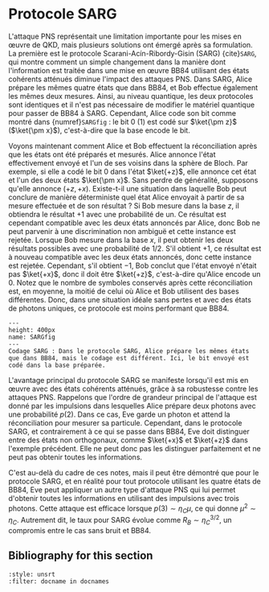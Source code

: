 
# Protocole SARG

L'attaque PNS représentait une limitation importante pour les mises en œuvre de QKD, mais plusieurs solutions ont émergé après sa formulation. La première est le protocole Scarani-Acín-Ribordy-Gisin (SARG) {cite}`SARG`, qui montre comment un simple changement dans la manière dont l'information est traitée dans une mise en œuvre BB84 utilisant des états cohérents atténués diminue l'impact des attaques PNS. Dans SARG, Alice prépare les mêmes quatre états que dans BB84, et Bob effectue également les mêmes deux mesures. Ainsi, au niveau quantique, les deux protocoles sont identiques et il n'est pas nécessaire de modifier le matériel quantique pour passer de BB84 à SARG. Cependant, Alice code son bit comme montré dans {numref}`SARGfig` : le bit $0$ ($1$) est codé sur $\ket{\pm z}$ ($\ket{\pm x}$), c'est-à-dire que la base encode le bit.

Voyons maintenant comment Alice et Bob effectuent la réconciliation après que les états ont été préparés et mesurés. Alice annonce l'état effectivement envoyé et l'un de ses voisins dans la sphère de Bloch. Par exemple, si elle a codé le bit $0$ dans l'état $\ket{+z}$, elle annonce cet état et l'un des deux états $\ket{\pm x}$. Sans perdre de généralité, supposons qu'elle annonce $(+z,+x)$. Existe-t-il une situation dans laquelle Bob peut conclure de manière déterministe quel état Alice envoyait à partir de sa mesure effectuée et de son résultat ? Si Bob mesure dans la base $z$, il obtiendra le résultat $+1$ avec une probabilité de un. Ce résultat est cependant compatible avec les deux états annoncés par Alice, donc Bob ne peut parvenir à une discrimination non ambiguë et cette instance est rejetée. Lorsque Bob mesure dans la base $x$, il peut obtenir les deux résultats possibles avec une probabilité de $1/2$. S'il obtient $+1$, ce résultat est à nouveau compatible avec les deux états annoncés, donc cette instance est rejetée. Cependant, s'il obtient $-1$, Bob conclut que l'état envoyé n'était pas $\ket{+x}$, donc il doit être $\ket{+z}$, c'est-à-dire qu'Alice encode un $0$. Notez que le nombre de symboles conservés après cette réconciliation est, en moyenne, la moitié de celui où Alice et Bob utilisent des bases différentes. Donc, dans une situation idéale sans pertes et avec des états de photons uniques, ce protocole est moins performant que BB84.

```{figure} ./SARG.png
---
height: 400px
name: SARGfig
---
Codage SARG : Dans le protocole SARG, Alice prépare les mêmes états que dans BB84, mais le codage est différent. Ici, le bit envoyé est codé dans la base préparée.
```

L'avantage principal du protocole SARG se manifeste lorsqu'il est mis en œuvre avec des états cohérents atténués, grâce à sa robustesse contre les attaques PNS. Rappelons que l'ordre de grandeur principal de l'attaque est donné par les impulsions dans lesquelles Alice prépare deux photons avec une probabilité $p(2)$. Dans ce cas, Eve garde un photon et attend la réconciliation pour mesurer sa particule. Cependant, dans le protocole SARG, et contrairement à ce qui se passe dans BB84, Eve doit distinguer entre des états non orthogonaux, comme $\ket{+x}$ et $\ket{+z}$ dans l'exemple précédent. Elle ne peut donc pas les distinguer parfaitement et ne peut pas obtenir toutes les informations. 

C'est au-delà du cadre de ces notes, mais il peut être démontré que pour le protocole SARG, et en réalité pour tout protocole utilisant les quatre états de BB84, Eve peut appliquer un autre type d'attaque PNS qui lui permet d'obtenir toutes les informations en utilisant des impulsions avec trois photons. Cette attaque est efficace lorsque $p(3) \sim \eta_C \mu$, ce qui donne $\mu^2 \sim \eta_C$. Autrement dit, le taux pour SARG évolue comme $R_B \sim \eta_C^{3/2}$, un compromis entre le cas sans bruit et BB84.

## Bibliography for this section
```{bibliography}
:style: unsrt
:filter: docname in docnames
```


